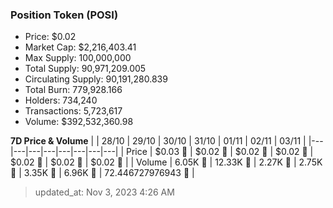 
  ### Position Token (POSI)
  - Price: $0.02
  - Market Cap: $2,216,403.41
  - Max Supply: 100,000,000
  - Total Supply: 90,971,209.005
  - Circulating Supply: 90,191,280.839
  - Total Burn: 779,928.166
  - Holders: 734,240
  - Transactions: 5,723,617
  - Volume: $392,532,360.98

  **7D Price & Volume**
  | | 28&#x2F;10 | 29&#x2F;10 | 30&#x2F;10 | 31&#x2F;10 | 01&#x2F;11 | 02&#x2F;11 | 03&#x2F;11 |
  |---|---|---|---|---|---|---|---|
  | Price | $0.03 🚀 | $0.02 🔻 | $0.02 🚀 | $0.02 🔻 | $0.02 🔻 | $0.02 🚀 | $0.02 🔻 |
  | Volume | 6.05K 🔻 | 12.33K 🚀 | 2.27K 🔻 | 2.75K 🚀 | 3.35K 🚀 | 6.96K 🚀 | 72.446727976943 🔻 |

  > updated_at: Nov 3, 2023 4:26 AM
